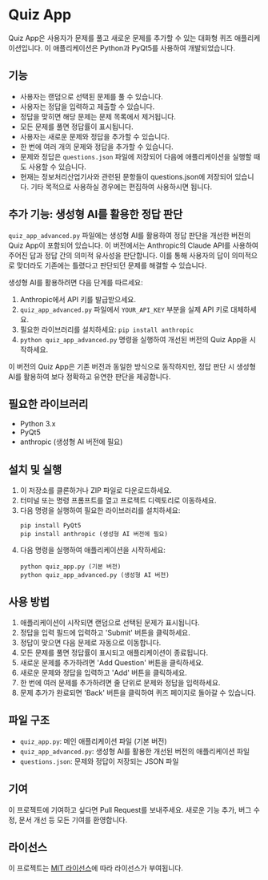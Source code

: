 # Quiz App

Quiz App은 사용자가 문제를 풀고 새로운 문제를 추가할 수 있는 대화형 퀴즈 애플리케이션입니다. 이 애플리케이션은 Python과 PyQt5를 사용하여 개발되었습니다.

## 기능

- 사용자는 랜덤으로 선택된 문제를 풀 수 있습니다.
- 사용자는 정답을 입력하고 제출할 수 있습니다.
- 정답을 맞히면 해당 문제는 문제 목록에서 제거됩니다.
- 모든 문제를 풀면 정답률이 표시됩니다.
- 사용자는 새로운 문제와 정답을 추가할 수 있습니다.
- 한 번에 여러 개의 문제와 정답을 추가할 수 있습니다.
- 문제와 정답은 `questions.json` 파일에 저장되어 다음에 애플리케이션을 실행할 때도 사용할 수 있습니다.
- 현재는 정보처리산업기사와 관련된 문항들이 questions.json에 저장되어 있습니다. 기타 목적으로 사용하실 경우에는 편집하여 사용하시면 됩니다.

## 추가 기능: 생성형 AI를 활용한 정답 판단

`quiz_app_advanced.py` 파일에는 생성형 AI를 활용하여 정답 판단을 개선한 버전의 Quiz App이 포함되어 있습니다. 이 버전에서는 Anthropic의 Claude API를 사용하여 주어진 답과 정답 간의 의미적 유사성을 판단합니다. 이를 통해 사용자의 답이 의미적으로 맞더라도 기존에는 틀렸다고 판단되던 문제를 해결할 수 있습니다.

생성형 AI를 활용하려면 다음 단계를 따르세요:

1. Anthropic에서 API 키를 발급받으세요.
2. `quiz_app_advanced.py` 파일에서 `YOUR_API_KEY` 부분을 실제 API 키로 대체하세요.
3. 필요한 라이브러리를 설치하세요: `pip install anthropic`
4. `python quiz_app_advanced.py` 명령을 실행하여 개선된 버전의 Quiz App을 시작하세요.

이 버전의 Quiz App은 기존 버전과 동일한 방식으로 동작하지만, 정답 판단 시 생성형 AI를 활용하여 보다 정확하고 유연한 판단을 제공합니다.

## 필요한 라이브러리

- Python 3.x
- PyQt5
- anthropic (생성형 AI 버전에 필요)

## 설치 및 실행

1. 이 저장소를 클론하거나 ZIP 파일로 다운로드하세요.
2. 터미널 또는 명령 프롬프트를 열고 프로젝트 디렉토리로 이동하세요.
3. 다음 명령을 실행하여 필요한 라이브러리를 설치하세요:
   ```
   pip install PyQt5
   pip install anthropic (생성형 AI 버전에 필요)
   ```
4. 다음 명령을 실행하여 애플리케이션을 시작하세요:
   ```
   python quiz_app.py (기본 버전)
   python quiz_app_advanced.py (생성형 AI 버전)
   ```

## 사용 방법

1. 애플리케이션이 시작되면 랜덤으로 선택된 문제가 표시됩니다.
2. 정답을 입력 필드에 입력하고 'Submit' 버튼을 클릭하세요.
3. 정답이 맞으면 다음 문제로 자동으로 이동합니다.
4. 모든 문제를 풀면 정답률이 표시되고 애플리케이션이 종료됩니다.
5. 새로운 문제를 추가하려면 'Add Question' 버튼을 클릭하세요.
6. 새로운 문제와 정답을 입력하고 'Add' 버튼을 클릭하세요.
7. 한 번에 여러 문제를 추가하려면 줄 단위로 문제와 정답을 입력하세요.
8. 문제 추가가 완료되면 'Back' 버튼을 클릭하여 퀴즈 페이지로 돌아갈 수 있습니다.

## 파일 구조

- `quiz_app.py`: 메인 애플리케이션 파일 (기본 버전)
- `quiz_app_advanced.py`: 생성형 AI를 활용한 개선된 버전의 애플리케이션 파일
- `questions.json`: 문제와 정답이 저장되는 JSON 파일

## 기여

이 프로젝트에 기여하고 싶다면 Pull Request를 보내주세요. 새로운 기능 추가, 버그 수정, 문서 개선 등 모든 기여를 환영합니다.

## 라이선스

이 프로젝트는 [MIT 라이선스](LICENSE)에 따라 라이선스가 부여됩니다.